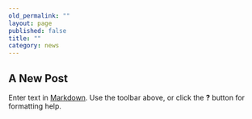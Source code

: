 ```yaml
---
old_permalink: ""
layout: page
published: false
title: ""
category: news
---
```


## A New Post

Enter text in [Markdown](http://daringfireball.net/projects/markdown/). Use the toolbar above, or click the **?** button for formatting help.

